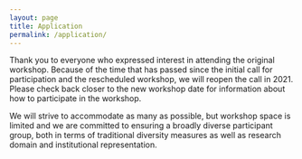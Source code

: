 ```yaml
---
layout: page
title: Application
permalink: /application/
---
```




Thank you to everyone who expressed interest in attending the original
workshop. Because of the time that has passed since the initial call
for participation and the rescheduled workshop, we will reopen the
call in 2021. Please check back closer to the new workshop date for
information about how to participate in the workshop.

We will strive to accommodate as many as possible, but workshop space
is limited and we are committed to ensuring a broadly diverse
participant group, both in terms of traditional diversity measures as
well as research domain and institutional representation.

